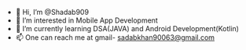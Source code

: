 - 👋 Hi, I’m @Shadab909
- 👀 I’m interested in Mobile App Development
- 🌱 I’m currently learning DSA(JAVA) and Android Development(Kotlin)
- 📫 One can reach me at gmail- sadabkhan90063@gmail.com

<!---
Shadab909/Shadab909 is a ✨ special ✨ repository because its `README.md` (this file) appears on your GitHub profile.
You can click the Preview link to take a look at your changes.
--->
